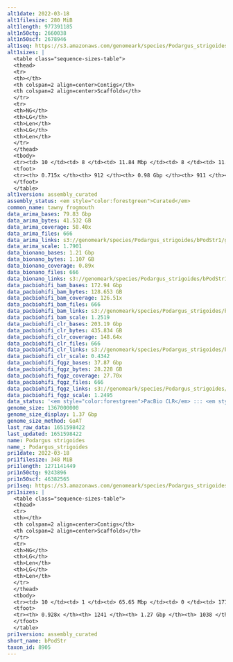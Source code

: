 ```yaml
---
alt1date: 2022-03-18
alt1filesize: 280 MiB
alt1length: 977391185
alt1n50ctg: 2660038
alt1n50scf: 2678946
alt1seq: https://s3.amazonaws.com/genomeark/species/Podargus_strigoides/bPodStr1/assembly_curated/bPodStr1.alt.cur.20220318.fasta.gz
alt1sizes: |
  <table class="sequence-sizes-table">
  <thead>
  <tr>
  <th></th>
  <th colspan=2 align=center>Contigs</th>
  <th colspan=2 align=center>Scaffolds</th>
  </tr>
  <tr>
  <th>NG</th>
  <th>LG</th>
  <th>Len</th>
  <th>LG</th>
  <th>Len</th>
  </tr>
  </thead>
  <tbody>
  <tr><td> 10 </td><td> 8 </td><td> 11.84 Mbp </td><td> 8 </td><td> 11.84 Mbp </td></tr>  <tr><td> 20 </td><td> 22 </td><td> 7.20 Mbp </td><td> 22 </td><td> 7.20 Mbp </td></tr>  <tr><td> 30 </td><td> 43 </td><td> 5.49 Mbp </td><td> 43 </td><td> 5.49 Mbp </td></tr>  <tr><td> 40 </td><td> 74 </td><td> 3.61 Mbp </td><td> 74 </td><td> 3.61 Mbp </td></tr>  <tr style="background-color:#cccccc;"><td> 50 </td><td> 118 </td><td> 2.66 Mbp </td><td> 118 </td><td> 2.68 Mbp </td></tr>  <tr><td> 60 </td><td> 188 </td><td> 1.40 Mbp </td><td> 187 </td><td> 1.42 Mbp </td></tr>  <tr><td> 70 </td><td> 439 </td><td> 111.90 Kbp </td><td> 438 </td><td> 111.90 Kbp </td></tr>  <tr><td> 80 </td><td> 0 </td><td>  </td><td> 0 </td><td>  </td></tr>  <tr><td> 90 </td><td> 0 </td><td>  </td><td> 0 </td><td>  </td></tr>  <tr><td> 100 </td><td> 0 </td><td>  </td><td> 0 </td><td>  </td></tr>  </tbody>
  <tfoot>
  <tr><th> 0.715x </th><th> 912 </th><th> 0.98 Gbp </th><th> 911 </th><th> 0.98 Gbp </th></tr>
  </tfoot>
  </table>
alt1version: assembly_curated
assembly_status: <em style="color:forestgreen">Curated</em>
common_name: tawny frogmouth
data_arima_bases: 79.83 Gbp
data_arima_bytes: 41.532 GB
data_arima_coverage: 58.40x
data_arima_files: 666
data_arima_links: s3://genomeark/species/Podargus_strigoides/bPodStr1/genomic_data/arima/<br>
data_arima_scale: 1.7901
data_bionano_bases: 1.21 Gbp
data_bionano_bytes: 1.107 GB
data_bionano_coverage: 0.89x
data_bionano_files: 666
data_bionano_links: s3://genomeark/species/Podargus_strigoides/bPodStr1/genomic_data/bionano/<br>
data_pacbiohifi_bam_bases: 172.94 Gbp
data_pacbiohifi_bam_bytes: 128.653 GB
data_pacbiohifi_bam_coverage: 126.51x
data_pacbiohifi_bam_files: 666
data_pacbiohifi_bam_links: s3://genomeark/species/Podargus_strigoides/bPodStr1/genomic_data/pacbio_hifi/<br>
data_pacbiohifi_bam_scale: 1.2519
data_pacbiohifi_clr_bases: 203.19 Gbp
data_pacbiohifi_clr_bytes: 435.834 GB
data_pacbiohifi_clr_coverage: 148.64x
data_pacbiohifi_clr_files: 666
data_pacbiohifi_clr_links: s3://genomeark/species/Podargus_strigoides/bPodStr1/genomic_data/pacbio_hifi/<br>
data_pacbiohifi_clr_scale: 0.4342
data_pacbiohifi_fqgz_bases: 37.87 Gbp
data_pacbiohifi_fqgz_bytes: 28.228 GB
data_pacbiohifi_fqgz_coverage: 27.70x
data_pacbiohifi_fqgz_files: 666
data_pacbiohifi_fqgz_links: s3://genomeark/species/Podargus_strigoides/bPodStr1/genomic_data/pacbio_hifi/<br>
data_pacbiohifi_fqgz_scale: 1.2495
data_status: '<em style="color:forestgreen">PacBio CLR</em> ::: <em style="color:forestgreen">Bionano</em> ::: <em style="color:forestgreen">Arima</em>'
genome_size: 1367000000
genome_size_display: 1.37 Gbp
genome_size_method: GoAT
last_raw_data: 1651598422
last_updated: 1651598422
name: Podargus strigoides
name_: Podargus_strigoides
pri1date: 2022-03-18
pri1filesize: 348 MiB
pri1length: 1271141449
pri1n50ctg: 9243896
pri1n50scf: 46382565
pri1seq: https://s3.amazonaws.com/genomeark/species/Podargus_strigoides/bPodStr1/assembly_curated/bPodStr1.pri.cur.20220318.fasta.gz
pri1sizes: |
  <table class="sequence-sizes-table">
  <thead>
  <tr>
  <th></th>
  <th colspan=2 align=center>Contigs</th>
  <th colspan=2 align=center>Scaffolds</th>
  </tr>
  <tr>
  <th>NG</th>
  <th>LG</th>
  <th>Len</th>
  <th>LG</th>
  <th>Len</th>
  </tr>
  </thead>
  <tbody>
  <tr><td> 10 </td><td> 1 </td><td> 65.65 Mbp </td><td> 0 </td><td> 177.50 Mbp </td></tr>  <tr><td> 20 </td><td> 6 </td><td> 24.16 Mbp </td><td> 1 </td><td> 120.48 Mbp </td></tr>  <tr><td> 30 </td><td> 11 </td><td> 22.26 Mbp </td><td> 3 </td><td> 81.44 Mbp </td></tr>  <tr><td> 40 </td><td> 20 </td><td> 14.56 Mbp </td><td> 4 </td><td> 78.11 Mbp </td></tr>  <tr style="background-color:#cccccc;"><td> 50 </td><td> 31 </td><td style="background-color:#88ff88;"> 9.24 Mbp </td><td> 7 </td><td style="background-color:#88ff88;"> 46.38 Mbp </td></tr>  <tr><td> 60 </td><td> 48 </td><td> 7.10 Mbp </td><td> 10 </td><td> 34.04 Mbp </td></tr>  <tr><td> 70 </td><td> 72 </td><td> 4.44 Mbp </td><td> 16 </td><td> 18.75 Mbp </td></tr>  <tr><td> 80 </td><td> 113 </td><td> 2.14 Mbp </td><td> 24 </td><td> 11.11 Mbp </td></tr>  <tr><td> 90 </td><td> 529 </td><td> 97.29 Kbp </td><td> 322 </td><td> 105.00 Kbp </td></tr>  <tr><td> 100 </td><td> 0 </td><td>  </td><td> 0 </td><td>  </td></tr>  </tbody>
  <tfoot>
  <tr><th> 0.928x </th><th> 1241 </th><th> 1.27 Gbp </th><th> 1038 </th><th> 1.27 Gbp </th></tr>
  </tfoot>
  </table>
pri1version: assembly_curated
short_name: bPodStr
taxon_id: 8905
---
```

